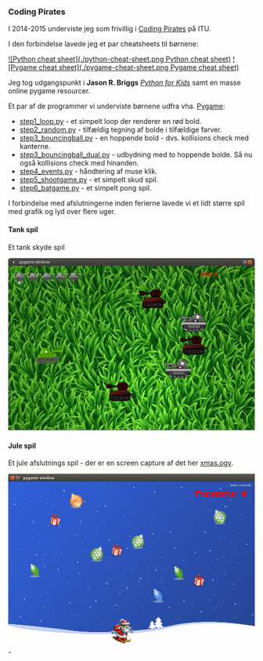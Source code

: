 ### Coding Pirates

I 2014-2015 underviste jeg som frivillig i [Coding Pirates](https://codingpirates.dk/) på ITU.

I den forbindelse lavede jeg et par cheatsheets til børnene:

[![Python cheat sheet](./python-cheat-sheet.png Python cheat sheet)](./python-cheat-sheet.pdf)
[![Pygame cheat sheet](./pygame-cheat-sheet.png Pygame cheat sheet)](./pygame-cheat-sheet.pdf)

Jeg tog udgangspunkt i **Jason R. Briggs** [*Python for Kids*](http://jasonrbriggs.com/python-for-kids/) samt en masse online pygame resourcer.

Et par af de programmer vi underviste børnene udfra vha. [Pygame](https://www.pygame.org/):

* [step1_loop.py](./step1_loop.py) - et simpelt loop der renderer en rød bold.
* [step2_random.py](./step2_random.py) - tilfældig tegning af bolde i tilfældige farver.
* [step3_bouncingball.py](./step3_bouncingball.py) - en hoppende bold - dvs. kollisions check med kanterne.
* [step3_bouncingball_dual.py](./step3_bouncingball_dual.py) - udbydning med to hoppende bolde. Så nu også kollisions check med hinanden.
* [step4_events.py](./step4_events.py) - håndtering af muse klik.
* [step5_shootgame.py](./step5_shootgame.py) - et simpelt skud spil.
* [step6_batgame.py](./step6_batgame.py) - et simpelt pong spil.

I forbindelse med afslutningerne inden ferierne lavede vi et lidt større spil med grafik og lyd over flere uger.

#### Tank spil

Et tank skyde spil

![tank spil](./tank/tank.png)

#### Jule spil

Et jule afslutnings spil - der er en screen capture af det her [xmas.ogv](./xmas/xmas.ogv).

![jule afslutning](./xmas/xmas.png) -
